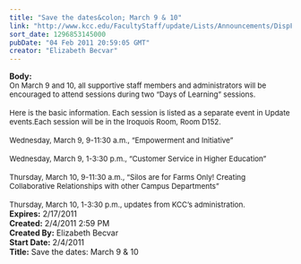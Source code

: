 ```yaml
---
title: "Save the dates&colon; March 9 & 10"
link: "http://www.kcc.edu/FacultyStaff/update/Lists/Announcements/DispForm.aspx?ID=102"
sort_date: 1296853145000
pubDate: "04 Feb 2011 20:59:05 GMT"
creator: "Elizabeth Becvar"
---
```


<div><b>Body:</b> <div class=ExternalClassCEB1DDDE6DBD4F449F569E7E285B1C99>
<div><font size=2>On March 9 and 10, all supportive staff members and administrators will be encouraged to attend sessions during two “Days of Learning” sessions.</font></div>
<div><br><font size=2>Here is the basic information. Each session is listed as a separate event in Update events.Each session will be in the Iroquois Room, Room D152.</font></div>
<div><br><font size=2>Wednesday, March 9, 9-11:30 a.m., “Empowerment and Initiative”</font></div>
<div><br><font size=2>Wednesday, March 9, 1-3:30 p.m., “Customer Service in Higher Education”</font></div>
<div><br><font size=2>Thursday, March 10, 9-11:30 a.m., “Silos are for Farms Only! </font><font size=2>Creating Collaborative Relationships with other Campus Departments”</font></div>
<div><br><font size=2>Thursday, March 10, 1-3:30 p.m., updates from KCC’s administration.<br></font></div></div></div>
<div><b>Expires:</b> 2/17/2011</div>
<div><b>Created:</b> 2/4/2011 2:59 PM</div>
<div><b>Created By:</b> Elizabeth Becvar</div>
<div><b>Start Date:</b> 2/4/2011</div>
<div><b>Title:</b> Save the dates: March 9 &amp; 10</div>

